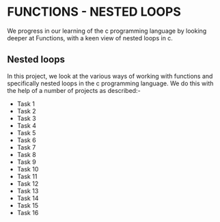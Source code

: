 # FUNCTIONS - NESTED LOOPS
We progress in our learning of the c programming language by looking deeper at Functions, with a keen view of nested loops in c.

## Nested loops

In this project, we look at the various ways of working with functions and specifically nested loops in the c programming language. We do this with the help of a number of projects as described:-

- Task 1
- Task 2
- Task 3
- Task 4
- Task 5
- Task 6
- Task 7
- Task 8
- Task 9
- Task 10
- Task 11
- Task 12
- Task 13
- Task 14
- Task 15
- Task 16

